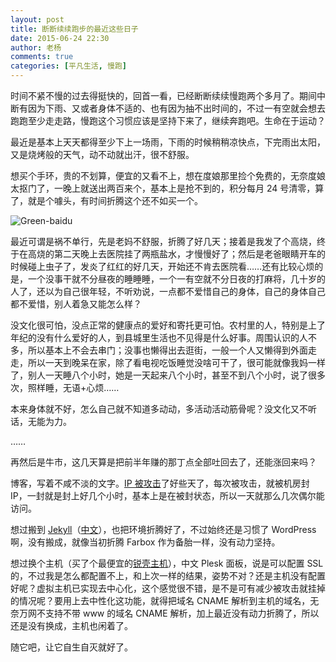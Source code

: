 ```yaml
---
layout: post
title: 断断续续跑步的最近这些日子
date: 2015-06-24 22:30
author: 老杨
comments: true
categories: [平凡生活, 慢跑]
---
```

时间不紧不慢的过去得挺快的，回首一看，已经断断续续慢跑两个多月了。期间中断有因为下雨、又或者身体不适的、也有因为抽不出时间的，不过一有空就会想去跑跑至少走走路，慢跑这个习惯应该是坚持下来了，继续奔跑吧。生命在于运动？
<!--more-->
最近是基本上天天都得至少下上一场雨，下雨的时候稍稍凉快点，下完雨出太阳，又是烧烤般的天气，动不动就出汗，很不舒服。

想买个手环，贵的不划算，便宜的又看不上，想在度娘那里捡个免费的，无奈度娘太抠门了，一晚上就送出两百来个，基本上是抢不到的，积分每月 24 号清零，算了，就是个噱头，有时间折腾这个还不如买一个。

<img src="//cyhour.com/wp-content/uploads/2015/06/Green-baidu.jpg" alt=" Green-baidu " />

最近可谓是祸不单行，先是老妈不舒服，折腾了好几天；接着是我发了个高烧，终于在高烧的第二天晚上去医院挂了两瓶盐水，才慢慢好了；然后是老爸眼睛开车的时候碰上虫子了，发炎了红红的好几天，开始还不肯去医院看……还有比较心烦的是，一个没事干就不分昼夜的睡睡睡，一个一有空就不分日夜的打麻将，几十岁的人了，还以为自己很年轻，不听劝说，一点都不爱惜自己的身体，自己的身体自己都不爱惜，别人着急又能怎么样？

没文化很可怕，没点正常的健康点的爱好和寄托更可怕。农村里的人，特别是上了年纪的没有什么爱好的人，到县城里生活也不见得是什么好事。周围认识的人不多，所以基本上不会去串门；没事也懒得出去逛街，一般一个人又懒得到外面走走，所以一天到晚呆在家，除了看电视吃饭睡觉没啥可干了，很可能就像我妈一样了，别人一天睡八个小时，她是一天起来八个小时，甚至不到八个小时，说了很多次，照样睡，无语+心烦……

本来身体就不好，怎么自己就不知道多动动，多活动活动筋骨呢？没文化又不听话，无能为力。

……

再然后是牛市，这几天算是把前半年赚的那丁点全部吐回去了，还能涨回来吗？

博客，写着不咸不淡的文字。<a href="http://cyhour.com/180" target="_blank">IP 被攻击</a>了好些天了，每次被攻击，就被机房封 IP，一封就是封上好几个小时，基本上是在被封状态，所以一天就那么几次偶尔能访问。

想过搬到 <a href="http://jekyllrb.com/" target="_blank">Jekyll</a>（<a href="http://jekyllcn.com/" target="_blank">中文</a>），也把环境折腾好了，不过始终还是习惯了 WordPress 啊，没有搬成，就像当初折腾 Farbox 作为备胎一样，没有动力坚持。

想过换个主机（买了个最便宜的<a href="//cyhour.com/out/rkidc" target="_blank">锐壳主机</a>），中文 Plesk 面板，说是可以配置 SSL 的，不过我是怎么都配置不上，和上次一样的结果，姿势不对？还是主机没有配置好呢？虚拟主机已实现去中心化，这个感觉很不错，是不是可有减少被攻击就挂掉的情况呢？要用上去中性化这功能，就得把域名 CNAME 解析到主机的域名，无奈万网不支持不带 www 的域名 CNAME 解析，加上最近没有动力折腾了，所以还是没有换成，主机也闲着了。

随它吧，让它自生自灭就好了。
